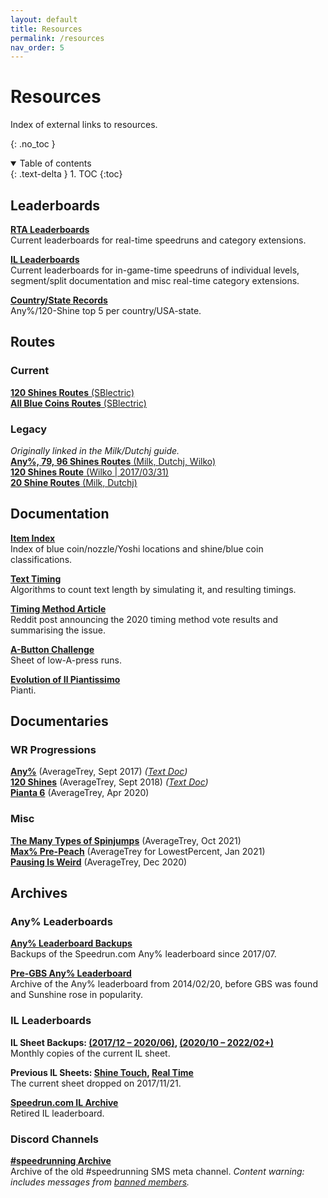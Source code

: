 ```yaml
---
layout: default
title: Resources
permalink: /resources
nav_order: 5
---
```


# Resources

Index of external links to resources.

{: .no_toc }
<details open markdown="block">
<summary>Table of contents</summary> {: .text-delta }
1. TOC
{:toc}
</details>

## Leaderboards
**[RTA Leaderboards](https://www.speedrun.com/sms)**  
Current leaderboards for real-time speedruns and category extensions.

**[IL Leaderboards](https://sunmar.io/il)**  
Current leaderboards for in-game-time speedruns of individual levels, segment/split documentation and misc real-time category extensions.

**[Country/State Records](https://docs.google.com/spreadsheets/d/14ObyYlGo62P_xqgY8vUC11AMMnitdRsWytw0pVUs1jE)**  
Any%/120-Shine top 5 per country/USA-state.
## Routes

### Current
[**120 Shines Routes** (SBlectric)](https://docs.google.com/spreadsheets/d/1y_VvwcecK4O2TzQZbo9z4uDX6y61jUJKUdx82QRyxcA)  
[**All Blue Coins Routes** (SBlectric)](https://docs.google.com/spreadsheets/d/1y_VvwcecK4O2TzQZbo9z4uDX6y61jUJKUdx82QRyxcA)  

### Legacy
*Originally linked in the Milk/Dutchj guide.*  
[**Any%, 79, 96 Shines Routes** (Milk, Dutchj, Wilko)](https://docs.google.com/spreadsheets/d/19wxG81nHkHlGVPRJZJKp8VcxSeGbRZnKmR9lN7jJSwM/edit#gid=1743316251)  
[**120 Shines Route** (Wilko \| 2017/03/31)](https://docs.google.com/spreadsheets/d/1I2gojd6k2-fiDhW92VFG7C6_-CpGjrDS3H2ai8knDEg/edit#gid=0)  
[**20 Shine Routes** (Milk, Dutchj)](https://docs.google.com/spreadsheets/d/19wxG81nHkHlGVPRJZJKp8VcxSeGbRZnKmR9lN7jJSwM/edit#gid=892750369)

## Documentation

**[Item Index](https://docs.google.com/spreadsheets/d/15-r0Nz29ZOKK2_fPq92_fjHUZC5p2k5ePpjk9SxnI_E/)**  
Index of blue coin/nozzle/Yoshi locations and shine/blue coin classifications.

**[Text Timing](https://github.com/smscommunity/text-analysis)**  
Algorithms to count text length by simulating it, and resulting timings.

**[Timing Method Article](https://www.reddit.com/r/speedrun/comments/f8scnj/super_mario_sunshine_hacked_file_now_legal_on/)**  
Reddit post announcing the 2020 timing method vote results and summarising the issue.

**[A-Button Challenge](https://docs.google.com/spreadsheets/d/1j5OVfqqp97LhKHJja96h2SX5ZoFjaHiE7nvXgAYauMI)**  
Sheet of low-A-press runs.

**[Evolution of Il Piantissimo](https://imgur.com/a/Zrfw9)**  
Pianti.

## Documentaries

### WR Progressions
**[Any%](https://youtu.be/oudZMniib08)** (AverageTrey, Sept 2017) *([Text Doc](https://www.speedrun.com/sms/guide/8c1vn))*  
**[120 Shines](hhttps://youtu.be/oHg4oTMu5Yc)** (AverageTrey, Sept 2018) *([Text Doc](https://www.speedrun.com/sms/guide/0agv7))*  
**[Pianta 6](https://youtu.be/lcS_OFIEQQo)** (AverageTrey, Apr 2020)  

### Misc
**[The Many Types of Spinjumps](https://youtu.be/zlG8El1UUVc)** (AverageTrey, Oct 2021)  
**[Max% Pre-Peach](https://youtu.be/IEOTh5Plf3w)** (AverageTrey for LowestPercent, Jan 2021)  
**[Pausing Is Weird](https://youtu.be/5BC_eRUNayA)** (AverageTrey, Dec 2020)  

## Archives

### Any% Leaderboards
**[Any% Leaderboard Backups](https://archive.md/https://www.speedrun.com/sms)**  
Backups of the Speedrun.com Any% leaderboard since 2017/07.

**[Pre-GBS Any% Leaderboard](https://docs.google.com/spreadsheets/u/1/d/e/2PACX-1vTJp08lbpeHTszu_WrYnRTwy0KbAxDJwSYBjxi6LuJG7iQT6gWYwWcreCitKOB3lW8rPCENeGA_mr_O/pubhtml?gid=1446204419&single=true)**  
Archive of the Any% leaderboard from 2014/02/20, before GBS was found and Sunshine rose in popularity.

### IL Leaderboards
**IL Sheet Backups: [(2017/12 – 2020/06)](https://drive.google.com/drive/folders/14mht3IvI2_HHumptD8eeihrlWf0XpARV), [(2020/10 – 2022/02+)](https://drive.google.com/drive/u/0/folders/1yDb0_H9hWTMP0K8jnXF2ciwKwyAe5LB-)**  
Monthly copies of the current IL sheet.

**Previous IL Sheets: [Shine Touch](https://docs.google.com/spreadsheets/d/1VAnfcIXF0yIkr7wkIgHOLFPNXNWaCo3MwTNjUutMom4), [Real Time](https://docs.google.com/spreadsheets/d/1Aj9LVDlZCCOoG_llHRmfLuPqkpg5cOsonLf2xNB8xpM)**  
The current sheet dropped on 2017/11/21.

**[Speedrun.com IL Archive](https://docs.google.com/spreadsheets/d/1saxi0Yi2FLM4sJq8VpdEJJO5ZLOvYLcJGYUvmiBwJWg)**  
Retired IL leaderboard.

### Discord Channels
**[#speedrunning Archive](https://smscommunity.github.io/sms-guide/archive/speedrunning-dht)**  
Archive of the old #speedrunning SMS meta channel. *Content warning: includes messages from [banned members](https://docs.google.com/document/d/1ZQshMWOFCoUXFdjAYHxfwPzXGZOHEJ74_v10K78jLcg).*
